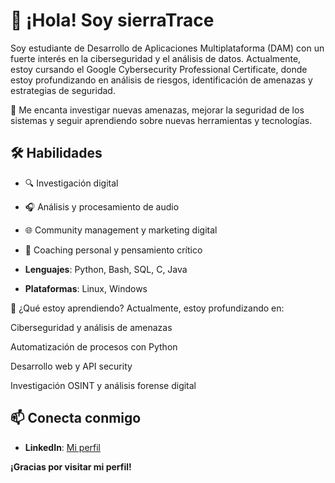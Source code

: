 # 👋 ¡Hola! Soy sierraTrace

Soy estudiante de Desarrollo de Aplicaciones Multiplataforma (DAM) con un fuerte interés en la ciberseguridad y el análisis de datos. Actualmente, estoy cursando el Google Cybersecurity Professional Certificate, donde estoy profundizando en análisis de riesgos, identificación de amenazas y estrategias de seguridad.

🔐 Me encanta investigar nuevas amenazas, mejorar la seguridad de los sistemas y seguir aprendiendo sobre nuevas herramientas y tecnologías.

## 🛠️ Habilidades
- 🔍 Investigación digital 

- 🎧 Análisis y procesamiento de audio

- 🌐 Community management y marketing digital

- 🎯 Coaching personal y pensamiento crítico
  
- **Lenguajes**: Python, Bash, SQL, C, Java
- **Plataformas**: Linux, Windows

🚀 ¿Qué estoy aprendiendo?
Actualmente, estoy profundizando en:

Ciberseguridad y análisis de amenazas

Automatización de procesos con Python

Desarrollo web y API security

Investigación OSINT y análisis forense digital


## 📫 Conecta conmigo
- **LinkedIn**: [Mi perfil](https://www.linkedin.com/in/vanesasierra)  


**¡Gracias por visitar mi perfil!**  


